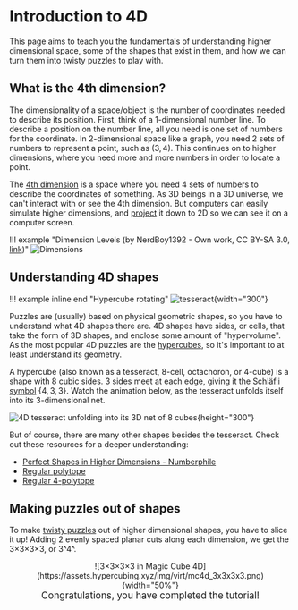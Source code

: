 # Introduction to 4D

This page aims to teach you the fundamentals of understanding higher dimensional space, some of the shapes that exist in them, and how we can turn them into twisty puzzles to play with.

## What is the 4th dimension?

The dimensionality of a space/object is the number of coordinates needed to describe its position. First, think of a 1-dimensional number line. To describe a position on the number line, all you need is one set of numbers for the coordinate. In 2-dimensional space like a graph, you need 2 sets of numbers to represent a point, such as $(3,4)$. This continues on to higher dimensions, where you need more and more numbers in order to locate a point.

The [4th dimension](https://en.wikipedia.org/wiki/Four-dimensional_space) is a space where you need 4 sets of numbers to describe the coordinates of something. As 3D beings in a 3D universe, we can't interact with or see the 4th dimension. But computers can easily simulate higher dimensions, and [project](https://en.wikipedia.org/wiki/3D_projection) it down to 2D so we can see it on a computer screen.

!!! example "Dimension Levels (by NerdBoy1392 - Own work, CC BY-SA 3.0, [link](https://commons.wikimedia.org/w/index.php?curid=5514315))"
    ![Dimensions](https://upload.wikimedia.org/wikipedia/commons/thumb/4/45/Dimension_levels.svg/1920px-Dimension_levels.svg.png)

## Understanding 4D shapes

!!! example inline end "Hypercube rotating"
    ![tesseract](https://upload.wikimedia.org/wikipedia/commons/d/d7/8-cell.gif){width="300"}

Puzzles are (usually) based on physical geometric shapes, so you have to understand what 4D shapes there are. 4D shapes have sides, or cells, that take the form of 3D shapes, and enclose some amount of "hypervolume". As the most popular 4D puzzles are the [hypercubes](/puzzles/index.md), so it's important to at least understand its geometry.

A hypercube (also known as a tesseract, 8-cell, octachoron, or 4-cube) is a shape with 8 cubic sides. 3 sides meet at each edge, giving it the [Schläfli symbol](https://en.wikipedia.org/wiki/Schl%C3%A4fli_symbol) {$4,3,3$}. Watch the animation below, as the tesseract unfolds itself into its 3-dimensional net.

![4D tesseract unfolding into its 3D net of 8 cubes](https://upload.wikimedia.org/wikipedia/commons/e/ef/Net_of_tesseract.gif){height="300"}

But of course, there are many other shapes besides the tesseract. Check out these resources for a deeper understanding:

- [Perfect Shapes in Higher Dimensions - Numberphile](https://www.youtube.com/embed/2s4TqVAbfz4?list=PLKwXjCUFqOBFC9sjYtijVALmZSJK8Djo1)
- [Regular polytope](https://en.wikipedia.org/wiki/Regular_polytope)
- [Regular 4-polytope](https://en.wikipedia.org/wiki/Regular_4-polytope)

## Making puzzles out of shapes

To make [twisty puzzles](https://en.wikipedia.org/wiki/N-dimensional_sequential_move_puzzle) out of higher dimensional shapes, you have to slice it up! Adding 2 evenly spaced planar cuts along each dimension, we get the 3×3×3×3, or 3^4^.

<center>![3×3×3×3 in Magic Cube 4D](https://assets.hypercubing.xyz/img/virt/mc4d_3x3x3x3.png){width="50%"}</center>

<center><big>Congratulations, you have completed the tutorial!</big></center>
